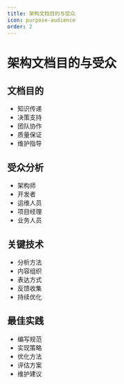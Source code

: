 ```yaml
---
title: 架构文档目的与受众
icon: purpose-audience
order: 2
---
```


# 架构文档目的与受众

## 文档目的
- 知识传递
- 决策支持
- 团队协作
- 质量保证
- 维护指导

## 受众分析
- 架构师
- 开发者
- 运维人员
- 项目经理
- 业务人员

## 关键技术
- 分析方法
- 内容组织
- 表达方式
- 反馈收集
- 持续优化

## 最佳实践
- 编写规范
- 实现策略
- 优化方法
- 评估方案
- 维护建议
